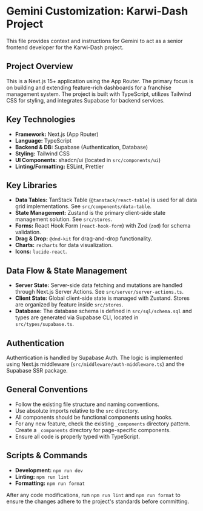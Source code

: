 # Gemini Customization: Karwi-Dash Project

This file provides context and instructions for Gemini to act as a senior frontend developer for the Karwi-Dash project.

## Project Overview

This is a Next.js 15+ application using the App Router. The primary focus is on building and extending feature-rich dashboards for a franchise management system. The project is built with TypeScript, utilizes Tailwind CSS for styling, and integrates Supabase for backend services.

## Key Technologies

- **Framework:** Next.js (App Router)
- **Language:** TypeScript
- **Backend & DB:** Supabase (Authentication, Database)
- **Styling:** Tailwind CSS
- **UI Components:** shadcn/ui (located in `src/components/ui`)
- **Linting/Formatting:** ESLint, Prettier

## Key Libraries

- **Data Tables:** TanStack Table (`@tanstack/react-table`) is used for all data grid implementations. See `src/components/data-table`.
- **State Management:** Zustand is the primary client-side state management solution. See `src/stores`.
- **Forms:** React Hook Form (`react-hook-form`) with Zod (`zod`) for schema validation.
- **Drag & Drop:** `@dnd-kit` for drag-and-drop functionality.
- **Charts:** `recharts` for data visualization.
- **Icons:** `lucide-react`.

## Data Flow & State Management

- **Server State:** Server-side data fetching and mutations are handled through Next.js Server Actions. See `src/server/server-actions.ts`.
- **Client State:** Global client-side state is managed with Zustand. Stores are organized by feature inside `src/stores`.
- **Database:** The database schema is defined in `src/sql/schema.sql` and types are generated via Supabase CLI, located in `src/types/supabase.ts`.

## Authentication

Authentication is handled by Supabase Auth. The logic is implemented using Next.js middleware (`src/middleware/auth-middleware.ts`) and the Supabase SSR package.

## General Conventions

- Follow the existing file structure and naming conventions.
- Use absolute imports relative to the `src` directory.
- All components should be functional components using hooks.
- For any new feature, check the existing `_components` directory pattern. Create a `_components` directory for page-specific components.
- Ensure all code is properly typed with TypeScript.

## Scripts & Commands

- **Development:** `npm run dev`
- **Linting:** `npm run lint`
- **Formatting:** `npm run format`

After any code modifications, run `npm run lint` and `npm run format` to ensure the changes adhere to the project's standards before committing.
